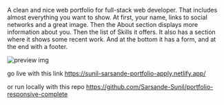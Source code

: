 
A clean and nice web portfolio for full-stack web developer. That includes almost everything you want to show. At first, your name, links to social networks and a great image. Then the About section displays more information about you. Then the list of Skills it offers. It also has a section where it shows some recent work. And at the bottom it has a form, and at the end with a footer.

![preview img](https://i.postimg.cc/BnfRgfRK/Screenshot-21.png)

go live with this link
https://sunil-sarsande-portfolio-apply.netlify.app/

or run locally with this repo 
https://github.com/Sarsande-Sunil/portfolio-responsive-complete
